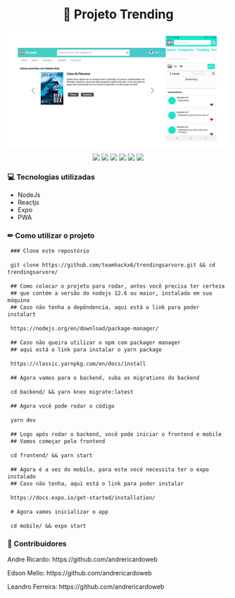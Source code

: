 <h1 align="center" >🚀 Projeto Trending </h1>

<img src="imagens/projeto.png" alt="projeto" align="center" />

<p align="center">
  <img src="https://img.shields.io/badge/megahack-3ºedição-000"/>

  <img src="https://img.shields.io/badge/server-Nodejs-brightgreen"/>
  <img src="https://img.shields.io/badge/web-Reactjs-blue"/>
  <img src="https://img.shields.io/badge/mobile-Expo-lightgray"/>
  <img src="https://img.shields.io/badge/mobile | web-PWA-lightgray"/>

  <img src="https://img.shields.io/badge/contribuidores-leandro--wrf%20%7C%20EdsonMello--code%20%7C%20andrericardoweb-17e5cc" />
</p>

<h3>💻 Tecnologias utilizadas</h3>

<ul>
  <li>NodeJs</li>
  <li>Reactjs</li>
  <li>Expo</li>
  <li>PWA</li>
</ul>

<h3>✏ Como utilizar o projeto</h3>

```
 ### Clone este repostório

 git clone https://github.com/teamhackx6/trendingsarvore.git && cd trendingsarvore/

 ## Como colocar o projeto para rodar, antes você precisa ter certeza
 ## que contém a versão do nodejs 12.6 ou maior, instalada em sua máquina
 ## Caso não tenha a depêndencia, aqui está o link para poder instalart 

 https://nodejs.org/en/download/package-manager/

 ## Caso não queira utilizar o npm com packager manager
 ## aqui está o link para instalar o yarn package

 https://classic.yarnpkg.com/en/docs/install

 ## Agora vamos para o backend, suba as migrations do backend

 cd backend/ && yarn knex migrate:latest

 ## Agora você pode rodar o código

 yarn dev

 ## Logo após rodar o backend, você pode iniciar o frontend e mobile
 ## Vamos começar pelo frontend

 cd frontend/ && yarn start

 ## Agora é a vez do mobile, para este você necessita ter o expo instalado
 ## Caso não tenha, aqui está o link para poder instalar

 https://docs.expo.io/get-started/installation/

 # Agora vamos inicializar o app

 cd mobile/ && expo start 
```

<h3>🚀 Contribuidores</h3>
<p>Andre Ricardo: https://github.com/andrericardoweb</p>
<p>Edson Mello: https://github.com/andrericardoweb</p>
<p>Leandro Ferreira: https://github.com/andrericardoweb</p>